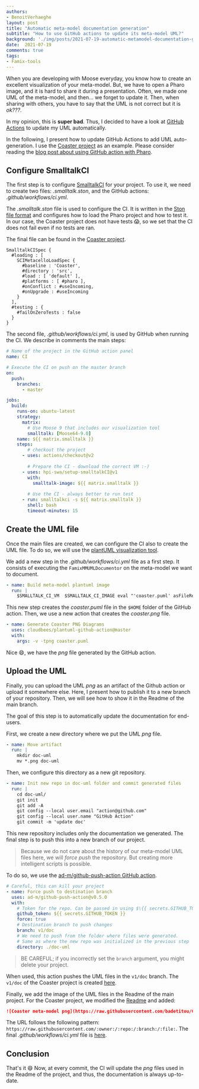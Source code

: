 ```yaml
---
authors:
- BenoitVerhaeghe
layout: post
title: "Automatic meta-model documentation generation"
subtitle: "How to use GitHub actions to update its meta-model UML?"
background: './img/posts/2021-07-19-automatic-metamodel-documentation-generation/bg.png'
date:  2021-07-19
comments: true
tags:
- Famix-tools
---
```


When you are developing with Moose everyday, you know how to create an excellent visualization of your meta-model.
But, we have to open a Pharo image, and it is hard to share it during a presentation.
Often, we made one UML of the meta-model, and then... we forget to update it.
Then, when sharing with others, you have to say that the UML is not correct but it is *ok???*.

In my opinion, this is **super bad**.
Thus, I decided to have a look at [GitHub Actions](https://fr.github.com/features/actions) to update my UML automatically.

In the following, I present how to update GitHub Actions to add UML auto-generation.
I use the [Coaster project](https://github.com/badetitou/CoastersCollector) as an example.
Please consider reading the [blog post about using GitHub action with Pharo](https://badetitou.fr/misc/2020/11/30/Testing-pharo-with-github-actions/).

## Configure SmalltalkCI

The first step is to configure [SmalltalkCI](https://github.com/hpi-swa/smalltalkCI) for your project.
To use it, we need to create two files: *.smalltalk.ston*, and the GitHub actions: *.github/workflows/ci.yml*.

The *.smalltalk.ston* file is used to configure the CI.
It is written in the [Ston file format](https://ci.inria.fr/pharo-contribution/job/EnterprisePharoBook/lastSuccessfulBuild/artifact/book-result/STON/STON.html) and configures how to load the Pharo project and how to test it.
In our case, the Coaster project does not have tests :scream:, so we set that the CI does not fail even if no tests are ran.

The final file can be found in the [Coaster project](https://github.com/badetitou/CoastersCollector/blob/master/.smalltalk.ston).

```
SmalltalkCISpec {
  #loading : [
    SCIMetacelloLoadSpec {
      #baseline : 'Coaster',
      #directory : 'src',
      #load : [ 'default' ],
      #platforms : [ #pharo ],
      #onConflict : #useIncoming,
      #onUpgrade : #useIncoming
    }
  ],
  #testing : {
    #failOnZeroTests : false
  }
}
```

The second file, *.github/workflows/ci.yml*, is used by GitHub when running the CI.
We describe in comments the main steps:

```yml
# Name of the project in the GitHub action panel
name: CI

# Execute the CI on push on the master branch
on:
  push:
    branches: 
      - master

jobs:
  build:
    runs-on: ubuntu-latest
    strategy:
      matrix:
        # Use Moose 9 that includes our visualization tool
        smalltalk: [Moose64-9.0]
    name: ${{ matrix.smalltalk }}
    steps:
        # checkout the project
      - uses: actions/checkout@v2
      
        # Prepare the CI - download the correct VM :-) 
      - uses: hpi-swa/setup-smalltalkCI@v1
        with:
          smalltalk-image: ${{ matrix.smalltalk }}
      
        # Use the CI - always better to run test
      - run: smalltalkci -s ${{ matrix.smalltalk }}
        shell: bash
        timeout-minutes: 15
```

## Create the UML file

Once the main files are created, we can configure the CI also to create the UML file.
To do so, we will use the [plantUML visualization tool](/blog/2021-06-04-plantUML-for-metamodel).

We add a new step in the *.github/workflows/ci.yml* file as a first step.
It consists of executing the `FamixMMUMLDocumentor` on the meta-model we want to document.

```yml
- name: Build meta-model plantuml image
  run: |
    $SMALLTALK_CI_VM  $SMALLTALK_CI_IMAGE eval "'coaster.puml' asFileReference writeStreamDo: [ :stream | stream nextPutAll:  (FamixMMUMLDocumentor new model: CCModel; beWithStub; generatePlantUMLModel) ]."
```

This new step creates the *coaster.puml* file in the `$HOME` folder of the GitHub action.
Then, we use a new action that creates the *coaster.png* file.

```yml
- name: Generate Coaster PNG Diagrams
  uses: cloudbees/plantuml-github-action@master
  with:
    args: -v -tpng coaster.puml
```

Nice :smile:, we have the *png* file generated by the GitHub action.

## Upload the UML

Finally, you can upload the UML *png* as an artifact of the Github action or upload it somewhere else.
Here, I present how to publish it to a new branch of your repository.
Then, we will see how to show it in the Readme of the main branch.

The goal of this step is to automatically update the documentation for end-users.

First, we create a new directory where we put the UML *png* file.

```yml
- name: Move artifact
  run: |
    mkdir doc-uml
    mv *.png doc-uml
```

Then, we configure this directory as a new git repository.

```yml
- name: Init new repo in doc-uml folder and commit generated files
  run: |
    cd doc-uml/
    git init
    git add -A
    git config --local user.email "action@github.com"
    git config --local user.name "GitHub Action"
    git commit -m 'update doc'
```

This new repository includes only the documentation we generated.
The final step is to push this into a new branch of our project.

> Because we do not care about the history of our meta-model UML files here, we will *force push* the repository.
> But creating more intelligent scripts is possible.

To do so, we use the [ad-m/github-push-action GitHub action](https://github.com/ad-m/github-push-action).

```yml
# Careful, this can kill your project
- name: Force push to destination branch
  uses: ad-m/github-push-action@v0.5.0
  with:
    # Token for the repo. Can be passed in using $\{{ secrets.GITHUB_TOKEN }}
    github_token: ${{ secrets.GITHUB_TOKEN }}
    force: true
    # Destination branch to push changes
    branch: v1/doc
    # We need to push from the folder where files were generated.
    # Same as where the new repo was initialized in the previous step
    directory: ./doc-uml
```

> BE CAREFUL; if you incorrectly set the `branch` argument, you might delete your project.

When used, this action pushes the UML files in the `v1/doc` branch.
The `v1/doc` of the Coaster project is created [here](https://github.com/badetitou/CoastersCollector/tree/v1/doc).

Finally, we add the image of the UML files in the Readme of the main project.
For the Coaster project, we modified the [Readme](https://github.com/badetitou/CoastersCollector/blob/master/README.md) and added:

```md
![Coaster meta-model png](https://raw.githubusercontent.com/badetitou/CoastersCollector/v1/doc/coaster.png)
```

The URL follows the following pattern: `https://raw.githubusercontent.com/:owner:/:repo:/:branch:/:file:`.
The final *.github/workflows/ci.yml* file is [here](https://github.com/badetitou/CoastersCollector/blob/master/.github/workflows/ci.yml).

## Conclusion

That's it :smile:
Now, at every commit, the CI will update the *png* files used in the Readme of the project, and thus, the documentation is always up-to-date.
